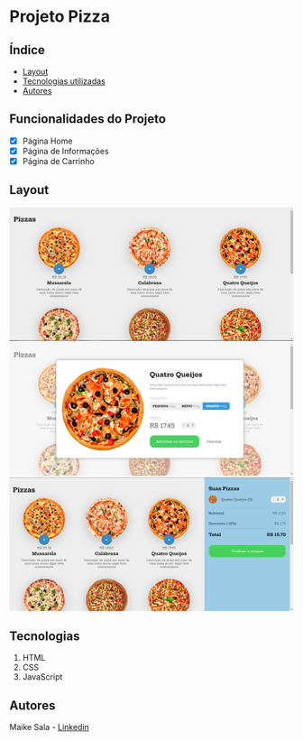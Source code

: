 # Projeto Pizza

## Índice
- <a href="#layout">Layout</a>
- <a href="#tecnologias">Tecnologias utilizadas</a>
- <a href="#autores">Autores</a>

## Funcionalidades do Projeto

- [x] Página Home
- [x] Página de Informações
- [x] Página de Carrinho

## Layout 
![home](./images/tela%201.png)
![cadastro](./images/tela%202.png)
![Login](./images/tela%203.png)

## Tecnologias
1. HTML
2. CSS
3. JavaScript

## Autores
Maike Sala - [Linkedin](https://www.linkedin.com/in/maike-oliveira-37885a1a4/)